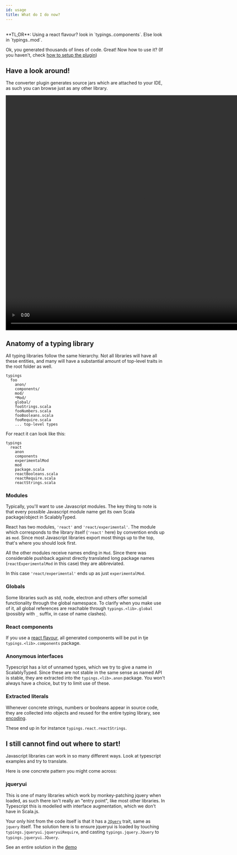 ```yaml
---
id: usage
title: What do I do now?
---
```



<br/>
**TL;DR**: Using a react flavour? look in `typings.<lib>.components`. Else look in `typings.<lib>.mod`.

<br/>

Ok, you generated thousands of lines of code. Great! Now how to use it?
(If you haven't, check [how to setup the plugin](plugin.md))

## Have a look around! 

The converter plugin generates source jars which are attached to your IDE, 
 as such you can browse just as any other library.
 
<video autoplay="autoplay" src="https://olvind.com/videos/navigation.mp4" height="744px" width="874"></video>

## Anatomy of a typing library

All typing libraries follow the same hierarchy. Not all libraries will have all these entities, and many will have
 a substantial amount of top-level traits in the root folder as well.

```text
typings
  foo
    anon/
    components/
    mod/
    *Mod/
    global/
    fooStrings.scala
    fooNumbers.scala
    fooBooleans.scala
    fooRequire.scala
    ... top-level types
```

For react it can look like this:
```text
typings
  react
    anon
    components
    experimentalMod
    mod
    package.scala
    reactBooleans.scala
    reactRequire.scala
    reactStrings.scala
```

### Modules 

Typically, you'll want to use Javascript modules. 
The key thing to note is that every possible Javascript module name get its own Scala package/object in ScalablyTyped.

React has two modules, `'react'` and `'react/experimental'`. The module which corresponds to the library itself 
(`'react'` here) by convention ends up as `mod`. Since most Javascript libraries export most things up to the top,
that's where you should look first.

All the other modules receive names ending in `Mod`. Since there was considerable pushback against directly translated 
 long package names (`reactExperimentalMod` in this case) they are abbreviated.

In this case `'react/experimental'` ends up as just `experimentalMod`.
  
### Globals

Some libraries such as std, node, electron and others offer some/all functionality through the global namespace.
To clarify when you make use of it, all global references are reachable through `typings.<lib>.global` 
(possibly with `_` suffix, in case of name clashes).
   
### React components

If you use a [react flavour](flavour.md), all generated components will be put in tje `typings.<lib>.components` package. 
   
### Anonymous interfaces

Typescript has a lot of unnamed types, which we try to give a name in ScalablyTyped.
Since these are not stable in the same sense as named API is stable, they are extracted into the `typings.<lib>.anon` package.
You won't always have a choice, but try to limit use of these.

### Extracted literals

Whenever concrete strings, numbers or booleans appear in source code, they are collected into objects and reused for 
 the entire typing library, see [encoding](encoding.md#whatsup-with-strings).
 
 These end up in for instance `typings.react.reactStrings`.
 
## I still cannot find out where to start!

Javascript libraries can work in so many different ways. Look at typescript examples and try to translate.

Here is one concrete pattern you might come across:

### jqueryui 
This is one of many libraries which work by monkey-patching jquery when loaded, as such there isn't really an "entry point",
 like most other libraries. In Typescript this is modelled with interface augmentation, which we don't have in Scala.js.
 
Your only hint from the code itself is that it has a [`JQuery`](https://github.com/ScalablyTyped/Distribution/blob/master/j/jqueryui/src/main/scala/typings/jqueryui/JQuery.scala) 
trait, same as `jquery` itself. The solution here is to ensure jqueryui is loaded by touching `typings.jqueryui.jqueryuiRequire`, and casting
`typings.jquery.JQuery` to `typings.jqueryui.JQuery`. 

See an entire solution in the [demo](https://github.com/ScalablyTyped/Demos/blob/master/jquery/src/main/scala/demo/JQueryDemo.scala)

